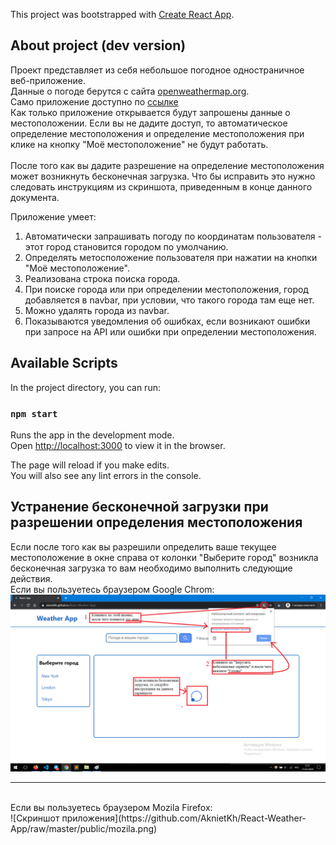 This project was bootstrapped with [Create React App](https://github.com/facebook/create-react-app).

## About project (dev version)

Проект представляет из себя небольшое погодное одностраничное веб-приложение.<br/>
Данные о погоде берутся с сайта [openweathermap.org](https://openweathermap.org/).<br/>
Само приложение доступно по [ссылке](https://aknietkh.github.io/React-Weather-App/)<br/>
Как только приложение открывается будут запрошены данные о местоположении. Если вы не дадите доступ, то автоматическое определение местоположения и определение местоположения при клике на кнопку "Моё местоположение" не будут работать.<br/>
<br/>
После того как вы дадите разрешение на определение местоположения может возникнуть бесконечная загрузка. Что бы исправить это нужно следовать инструкциям из скриншота, приведенным в конце данного документа.

Приложение умеет:<br />
1. Автоматически запрашивать погоду по координатам пользователя - этот город становится городом по умолчанию.<br/>
2. Определять метосположение пользователя при нажатии на кнопки "Моё местоположение".<br/>
3. Реализована строка поиска города.<br/>
4. При поиске города или при определении местоположения, город добавляется в navbar, при условии, что такого города там еще нет.<br/>
5. Можно удалять города из navbar.<br/>
6. Показываются уведомления об ошибках, если возникают ошибки при запросе на API или ошибки при определении местоположения.<br/>

## Available Scripts

In the project directory, you can run:

### `npm start`

Runs the app in the development mode.<br />
Open [http://localhost:3000](http://localhost:3000) to view it in the browser.

The page will reload if you make edits.<br />
You will also see any lint errors in the console.

## Устранение бесконечной загрузки при разрешении определения местоположения

Если после того как вы разрешили определить ваше текущее местоположение в окне справа от колонки "Выберите город" возникла бесконечная загрузка то вам необходимо выполнить следующие действия.<br/>
Если вы пользуетесь браузером Google Chrom: <br/>
![Скриншот приложения](https://github.com/AknietKh/React-Weather-App/raw/master/public/chrome.png)
<hr/><br/>
Если вы пользуетесь браузером Mozila Firefox: <br/>
![Скриншот приложения](https://github.com/AknietKh/React-Weather-App/raw/master/public/mozila.png)